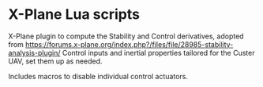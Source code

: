 # X-Plane Lua scripts

X-Plane plugin to compute the Stability and Control derivatives, adopted from https://forums.x-plane.org/index.php?/files/file/28985-stability-analysis-plugin/
Control inputs and inertial properties tailored for the Custer UAV, set them up as needed.

Includes macros to disable individual control actuators. 
